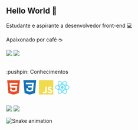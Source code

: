 ## Hello World  👋

Estudante e aspirante a desenvolvedor front-end :computer:

Apaixonado por café :coffee:

<div>
  <img height="160em" src="https://github-readme-stats.vercel.app/api?username=jvmsantos13&show_icons=true&theme=great-gatsby&include_all_commits=true&count_private=true"/>
  <img height="160em" src="https://github-readme-stats.vercel.app/api/top-langs/?username=jvmsantos13&layout=compact&langs_count=7&theme=great-gatsby"/>
</div>

<div style="display: inline_block"><br>
  <p>:pushpin: Conhecimentos</p>
  <img align="center" height="40" width="40" src="https://github.com/devicons/devicon/blob/master/icons/html5/html5-plain.svg">
  <img align="center" height="40" width="40" src="https://github.com/devicons/devicon/blob/master/icons/css3/css3-plain.svg">
  <img align="center" height="40" width="40" src="https://github.com/devicons/devicon/blob/master/icons/javascript/javascript-plain.svg">
  <img align="center" height="40" width="40" src="https://github.com/devicons/devicon/blob/master/icons/react/react-original.svg">
</div>

##

<div>
  <a href = "mailto:jvmsantos13@gmail.com"><img src="https://img.shields.io/badge/-Gmail-%23333?style=for-the-badge&logo=gmail&logoColor=white" target="_blank"></a>
  <a href="https://www.linkedin.com/in/jvmsantos13/" target="_blank"><img src="https://img.shields.io/badge/-LinkedIn-%230077B5?style=for-the-badge&logo=linkedin&logoColor=white" target="_blank"></a> 
  
  ![Snake animation](https://github.com/jvmsantos13/jvmsantos13/blob/output/github-contribution-grid-snake.svg)
</div>

